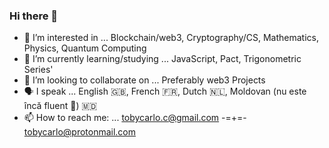 ### Hi there 👋

- 🔭 I’m interested in ... Blockchain/web3, Cryptography/CS, Mathematics, Physics, Quantum Computing
- 🌱 I’m currently learning/studying ... JavaScript, Pact, Trigonometric Series'
- 👯 I’m looking to collaborate on ... Preferably web3 Projects 
- 🗣 I speak ... English 🇬🇧, French 🇫🇷, Dutch 🇳🇱, Moldovan (nu este încă fluent 🙂) 🇲🇩
- 📫 How to reach me: ... tobycarlo.c@gmail.com -=+=- tobycarlo@protonmail.com
